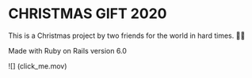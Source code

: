 # CHRISTMAS GIFT 2020

This is a Christmas project by two friends for the world in hard times. 🎄✨

Made with Ruby on Rails version 6.0

![] (click_me.mov)
